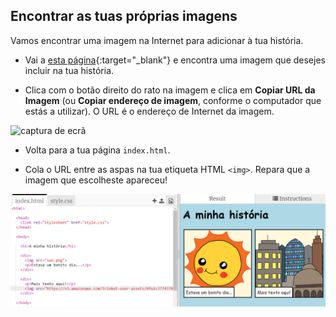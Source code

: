 ## Encontrar as tuas próprias imagens

Vamos encontrar uma imagem na Internet para adicionar à tua história.

+ Vai a [esta página](http://jumpto.cc/html-images){:target="_blank"} e encontra uma imagem que desejes incluir na tua história.

+ Clica com o botão direito do rato na imagem e clica em **Copiar URL da Imagem** (ou **Copiar endereço de imagem**, conforme o computador que estás a utilizar). O URL é o endereço de Internet da imagem.

![captura de ecrã](images/story-url.png)

+ Volta para a tua página `index.html`.

+ Cola o URL entre as aspas na tua etiqueta HTML `<img>`. Repara que a imagem que escolheste apareceu!

![captura de ecrã](images/story-image.png)